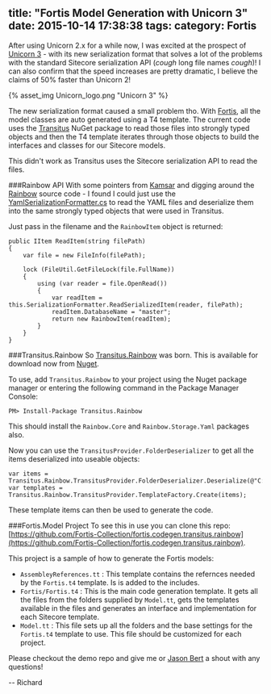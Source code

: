title: "Fortis Model Generation with Unicorn 3"
date: 2015-10-14 17:38:38
tags:
category: Fortis
---


After using Unicorn 2.x for a while now, I was excited at the prospect of [Unicorn 3](http://kamsar.net/index.php/2015/10/Unicorn-3-0-Released/) - with its new serialization format that solves a lot of the problems with the standard Sitecore serialization API (*cough* long file names *cough*)! I can also confirm that the speed increases are pretty dramatic, I believe the claims of 50% faster than Unicorn 2!

{% asset_img Unicorn_logo.png "Unicorn 3" %}

The new serialization format caused a small problem tho. With [Fortis](http://fortis.ws), all the model classes are auto generated using a T4 template. The current code uses the [Transitus](http://fortis.ws/fortis-collection/transitus/) NuGet package to read those files into strongly typed objects and then the T4 template iterates through those objects to build the interfaces and classes for our Sitecore models.

This didn't work as Transitus uses the Sitecore serialization API to read the files.

###Rainbow API
With some pointers from [Kamsar](http://kamsar.net) and digging around the [Rainbow](https://github.com/kamsar/Rainbow) source code - I found I could just use the [YamlSerializationFormatter.cs](https://github.com/kamsar/Rainbow/blob/master/src/Rainbow.Storage.Yaml/YamlSerializationFormatter.cs) to read the YAML files and deserialize them into the same strongly typed objects that were used in Transitus.

Just pass in the filename and the `RainbowItem` object is returned:

```
public IItem ReadItem(string filePath)
{
	var file = new FileInfo(filePath);

	lock (FileUtil.GetFileLock(file.FullName))
	{
		using (var reader = file.OpenRead())
		{
			var readItem = this.SerializationFormatter.ReadSerializedItem(reader, filePath);
			readItem.DatabaseName = "master";
			return new RainbowItem(readItem);					
		}
	}
}
```

###Transitus.Rainbow
So [Transitus.Rainbow](https://www.nuget.org/packages/Transitus.Rainbow/) was born. This is available for download now from [Nuget](http://nuget.org).

To use, add `Transitus.Rainbow` to your project using the Nuget package manager or entering the following command in the Package Manager Console:

```
PM> Install-Package Transitus.Rainbow
```
This should install the `Rainbow.Core` and `Rainbow.Storage.Yaml` packages also.  

Now you can use the `TransitusProvider.FolderDeserializer` to get all the items deserialized into useable objects:

```
var items = Transitus.Rainbow.TransitusProvider.FolderDeserializer.Deserialize(@"C:\Projects\transitus.rainbow\Files");
var templates = Transitus.Rainbow.TransitusProvider.TemplateFactory.Create(items);
```

These template items can then be used to generate the code.

###Fortis.Model Project
To see this in use you can clone this repo: [https://github.com/Fortis-Collection/fortis.codegen.transitus.rainbow](https://github.com/Fortis-Collection/fortis.codegen.transitus.rainbow).

This project is a sample of how to generate the Fortis models:

* `AssembleyReferences.tt` : This template contains the refernces needed by the `Fortis.t4` template. Is is added to the includes.
* `Fortis/Fortis.t4` : This is the main code generation template. It gets all the files from the folders supplied by `Model.tt`, gets the templates available in the files and generates an interface and implementation for each Sitecore template.
* `Model.tt` : This file sets up all the folders and the base settings for the `Fortis.t4` template to use. This file should be customized for each project.

Please checkout the demo repo and give me or [Jason Bert](http://www.jasonbert.com/) a shout with any questions!

-- Richard